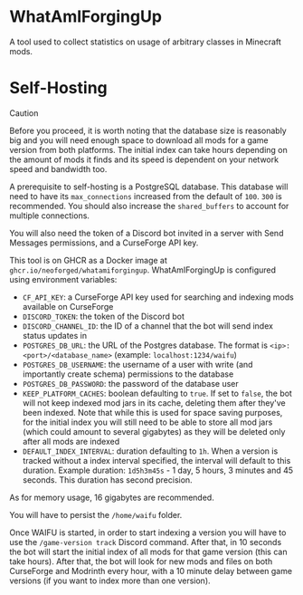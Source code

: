 # WhatAmIForgingUp
A tool used to collect statistics on usage of arbitrary classes in Minecraft mods.

# Self-Hosting
> [!CAUTION]
> Before you proceed, it is worth noting that the database size is reasonably big and you will
> need enough space to download all mods for a game version from both platforms. The initial
> index can take hours depending on the amount of mods it finds and its speed is dependent on your network speed
> and bandwidth too.

A prerequisite to self-hosting is a PostgreSQL database. This database will need to have its `max_connections` increased from the default of `100`. `300` is recommended. You should also increase the `shared_buffers` to account for multiple connections.  

You will also need the token of a Discord bot invited in a server with Send Messages permissions,
and a CurseForge API key.

This tool is on GHCR as a Docker image at `ghcr.io/neoforged/whatamiforgingup`.
WhatAmIForgingUp is configured using environment variables:
- `CF_API_KEY`: a CurseForge API key used for searching and indexing mods available on CurseForge
- `DISCORD_TOKEN`: the token of the Discord bot
- `DISCORD_CHANNEL_ID`: the ID of a channel that the bot will send index status updates in
- `POSTGRES_DB_URL`: the URL of the Postgres database. The format is `<ip>:<port>/<database_name>` (example: `localhost:1234/waifu`)
- `POSTGRES_DB_USERNAME`: the username of a user with write (and importantly create schema) permissions to the database
- `POSTGRES_DB_PASSWORD`: the password of the database user
- `KEEP_PLATFORM_CACHES`: boolean defaulting to `true`. If set to `false`, the bot will not keep indexed mod jars in its cache, deleting them after they've been indexed. Note that while this is used for space saving purposes, for the initial index you will still need to be able to store all mod jars (which could amount to several gigabytes) as they will be deleted only after all mods are indexed
- `DEFAULT_INDEX_INTERVAL`: duration defaulting to `1h`. When a version is tracked without a index interval specified, the interval will default to this duration. Example duration: `1d5h3m45s` - 1 day, 5 hours, 3 minutes and 45 seconds. This duration has second precision.

As for memory usage, 16 gigabytes are recommended.

You will have to persist the `/home/waifu` folder.

Once WAIFU is started, in order to start indexing a version you will have to use the `/game-version track` Discord command. After that, in 10 seconds the bot will
start the initial index of all mods for that game version (this can take hours). After that, the bot will look for new mods and files on both CurseForge and Modrinth
every hour, with a 10 minute delay between game versions (if you want to index more than one version).
